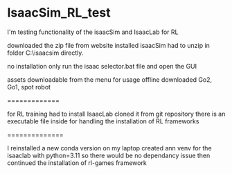 # IsaacSim_RL_test
I'm testing functionality of the isaacSim and IsaacLab for RL


downloaded the zip file from website
installed isaacSim 
had to unzip in folder C:\isaacsim directly.

no installation only run the isaac selector.bat file and open the GUI

assets downloadable from the menu for usage offline
downloaded Go2,  Go1, spot robot

=============

for RL training had to install IsaacLab
cloned it from git repository
there is an executable file inside for handling the installation of RL frameworks

==============

I reinstalled a new conda version on my laptop
created ann venv for the isaaclab with python=3.11 so there would be no dependancy issue
then continued the installation of rl-games framework
